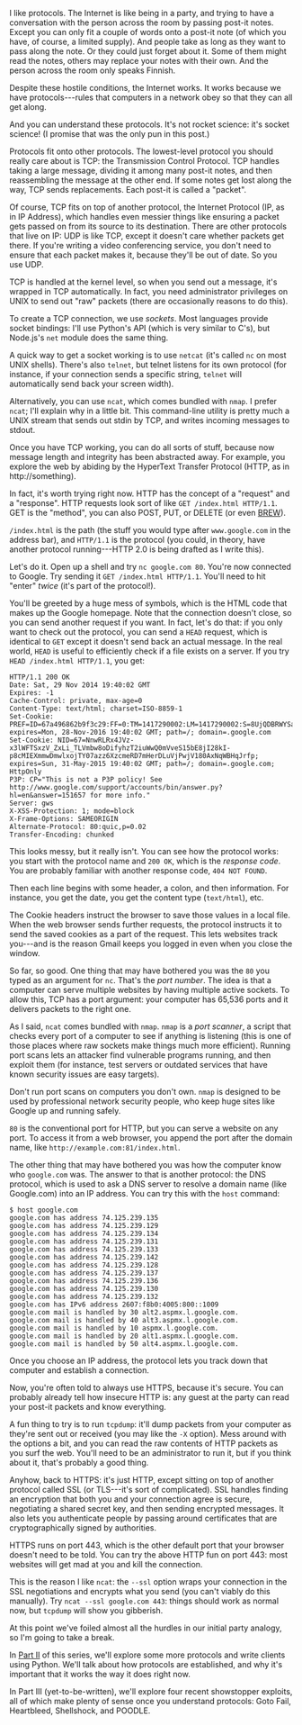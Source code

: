 I like protocols. The Internet is like being in a party, and trying to have a
conversation with the person across the room by passing post-it notes. Except
you can only fit a couple of words onto a post-it note (of which you have, of
course, a limited supply). And people take as long as they want to pass along
the note. Or they could just forget about it. Some of them might read the
notes, others may replace your notes with their own. And the person across the
room only speaks Finnish.

Despite these hostile conditions, the Internet works. It works because we have
protocols---rules that computers in a network obey so that they can all get
along.

And you can understand these protocols. It's not rocket science: it's socket
science! (I promise that was the only pun in this post.)

Protocols fit onto other protocols. The lowest-level protocol you should really
care about is TCP: the Transmission Control Protocol. TCP handles taking a
large message, dividing it among many post-it notes, and then reassembling the
message at the other end. If some notes get lost along the way, TCP sends
replacements. Each post-it is called a "packet".

Of course, TCP fits on top of another protocol, the Internet Protocol (IP, as
in IP Address), which handles even messier things like ensuring a packet gets
passed on from its source to its destination. There are other protocols that
live on IP: UDP is like TCP, except it doesn't care whether packets get there.
If you're writing a video conferencing service, you don't need to ensure that
each packet makes it, because they'll be out of date. So you use UDP.

TCP is handled at the kernel level, so when you send out a message, it's
wrapped in TCP automatically. In fact, you need administrator privileges on
UNIX to send out "raw" packets (there are occasionally reasons to do this).

To create a TCP connection, we use *sockets*. Most languages provide socket
bindings: I'll use Python's API (which is very similar to C's), but Node.js's
`net` module does the same thing.

A quick way to get a socket working is to use `netcat` (it's called `nc` on
most UNIX shells). There's also `telnet`, but telnet listens for its own
protocol (for instance, if your connection sends a specific string, `telnet`
will automatically send back your screen width).

Alternatively, you can use `ncat`, which comes bundled with `nmap`. I prefer
`ncat`; I'll explain why in a little bit. This command-line utility is pretty
much a UNIX stream that sends out stdin by TCP, and writes incoming messages to
stdout.

Once you have TCP working, you can do all sorts of stuff, because now message
length and integrity has been abstracted away. For example, you explore the web
by abiding by the HyperText Transfer Protocol (HTTP, as in http://something).

In fact, it's worth trying right now. HTTP has the concept of a "request" and a
"response". HTTP requests look sort of like `GET /index.html HTTP/1.1`. GET is
the "method", you can also POST, PUT, or DELETE (or even
[BREW](http://en.wikipedia.org/wiki/Hyper_Text_Coffee_Pot_Control_Protocol)).

`/index.html` is the path (the stuff you would type after `www.google.com` in
the address bar), and `HTTP/1.1` is the protocol (you could, in theory, have
another protocol running---HTTP 2.0 is being drafted as I write this).

Let's do it. Open up a shell and try `nc google.com 80`. You're now connected
to Google. Try sending it `GET /index.html HTTP/1.1`. You'll need to hit
"enter" *twice* (it's part of the protocol!).

You'll be greeted by a huge mess of symbols, which is the HTML code that makes
up the Google homepage. Note that the connection doesn't close, so you can send
another request if you want. In fact, let's do that: if you only want to check
out the protocol, you can send a `HEAD` request, which is identical to `GET`
except it doesn't send back an actual message. In the real world, `HEAD` is
useful to efficiently check if a file exists on a server. If you try `HEAD
/index.html HTTP/1.1`, you get:

```
HTTP/1.1 200 OK
Date: Sat, 29 Nov 2014 19:40:02 GMT
Expires: -1
Cache-Control: private, max-age=0
Content-Type: text/html; charset=ISO-8859-1
Set-Cookie: PREF=ID=67a496862b9f3c29:FF=0:TM=1417290002:LM=1417290002:S=8UjQDBRWYSa1y9tA; expires=Mon, 28-Nov-2016 19:40:02 GMT; path=/; domain=.google.com
Set-Cookie: NID=67=NnwRLRx4JVz-x3lWFTSxzV_ZxLi_TLVmbw8oDifyhzT2iuWwQ0mVveS15bE8jI28kI-p8cMIEXmmwDmwlxojTY07azz6XzcmeRD7mHerDLuVjPwjV180AxNqWBHqJrfp; expires=Sun, 31-May-2015 19:40:02 GMT; path=/; domain=.google.com; HttpOnly
P3P: CP="This is not a P3P policy! See http://www.google.com/support/accounts/bin/answer.py?hl=en&answer=151657 for more info."
Server: gws
X-XSS-Protection: 1; mode=block
X-Frame-Options: SAMEORIGIN
Alternate-Protocol: 80:quic,p=0.02
Transfer-Encoding: chunked
```

This looks messy, but it really isn't. You can see how the protocol works: you
start with the protocol name and `200 OK`, which is the *response code*. You
are probably familiar with another response code, `404 NOT FOUND`.

Then each line begins with some header, a colon, and then information. For
instance, you get the date, you get the content type (`text/html`), etc.

The Cookie headers instruct the browser to save those values in a local file.
When the web browser sends further requests, the protocol instructs it to send
the saved cookies as a part of the request. This lets websites track you---and
is the reason Gmail keeps you logged in even when you close the window.

So far, so good. One thing that may have bothered you was the `80` you typed
as an argument for `nc`. That's the *port number*. The idea is that a computer
can serve multiple websites by having multiple active sockets. To allow this,
TCP has a port argument: your computer has 65,536 ports and it delivers packets
to the right one.

As I said, `ncat` comes bundled with `nmap`. `nmap` is a *port scanner*, a
script that checks every port of a computer to see if anything is listening
(this is one of those places where raw sockets make things much more
efficient). Running port scans lets an attacker find vulnerable programs
running, and then exploit them (for instance, test servers or outdated services
that have known security issues are easy targets).

Don't run port scans on computers you don't own. `nmap` is designed to be used
by professional network security people, who keep huge sites like Google up and
running safely.

`80` is the conventional port for HTTP, but you can serve a website on any
port. To access it from a web browser, you append the port after the domain
name, like `http://example.com:81/index.html`.

The other thing that may have bothered you was how the computer know who
`google.com` was. The answer to that is another protocol: the DNS protocol,
which is used to ask a DNS server to resolve a domain name (like Google.com)
into an IP address. You can try this with the `host` command:

```
$ host google.com
google.com has address 74.125.239.135
google.com has address 74.125.239.129
google.com has address 74.125.239.134
google.com has address 74.125.239.131
google.com has address 74.125.239.133
google.com has address 74.125.239.142
google.com has address 74.125.239.128
google.com has address 74.125.239.137
google.com has address 74.125.239.136
google.com has address 74.125.239.130
google.com has address 74.125.239.132
google.com has IPv6 address 2607:f8b0:4005:800::1009
google.com mail is handled by 30 alt2.aspmx.l.google.com.
google.com mail is handled by 40 alt3.aspmx.l.google.com.
google.com mail is handled by 10 aspmx.l.google.com.
google.com mail is handled by 20 alt1.aspmx.l.google.com.
google.com mail is handled by 50 alt4.aspmx.l.google.com.
```

Once you choose an IP address, the protocol lets you track down that computer
and establish a connection.

Now, you're often told to always use HTTPS, because it's secure. You can
probably already tell how insecure HTTP is: any guest at the party can read
your post-it packets and know everything.

A fun thing to try is to run `tcpdump`: it'll dump packets from your computer
as they're sent out or received (you may like the `-X` option). Mess around
with the options a bit, and you can read the raw contents of HTTP packets as
you surf the web. You'll need to be an administrator to run it, but if you
think about it, that's probably a good thing.

Anyhow, back to HTTPS: it's just HTTP, except sitting on top of another
protocol called SSL (or TLS---it's sort of complicated). SSL handles finding an
encryption that both you and your connection agree is secure, negotiating a
shared secret key, and then sending encrypted messages. It also lets you
authenticate people by passing around certificates that are cryptographically
signed by authorities.

HTTPS runs on port 443, which is the other default port that your browser
doesn't need to be told. You can try the above HTTP fun on port 443: most
websites will get mad at you and kill the connection.

This is the reason I like `ncat`: the `--ssl` option wraps your connection in
the SSL negotiations and encrypts what you send (you can't viably do this
manually). Try `ncat --ssl google.com 443`: things should work as normal now,
but `tcpdump` will show you gibberish.

At this point we've foiled almost all the hurdles in our initial party analogy,
so I'm going to take a break.

In [Part II](socket-science-2.html) of this series, we'll explore some more
protocols and write clients using Python. We'll talk about how protocols are
established, and why it's important that it works the way it does right now.

In Part III (yet-to-be-written), we'll explore four recent showstopper
exploits, all of which make plenty of sense once you understand protocols: Goto
Fail, Heartbleed, Shellshock, and POODLE.
